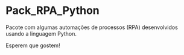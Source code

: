 # Pack_RPA_Python
Pacote com algumas automações de processos (RPA) desenvolvidos usando a linguagem Python.

Esperem que gostem!
